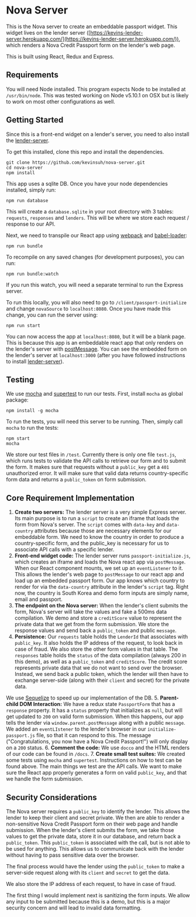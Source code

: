 # Nova Server

This is the Nova server to create an embeddable passport widget. This widget lives on the lender server ([https://kevins-lender-server.herokuapp.com/](https://kevins-lender-server.herokuapp.com/)), which renders a Nova Credit Passport form on the lender's web page.

This is built using React, Redux and Express.

## Requirements
You will need Node installed. This program expects Node to be installed at `/usr/bin/node`. This was tested working on Node v5.10.1 on OSX but is likely to work on most other configurations as well.

## Getting Started
Since this is a front-end widget on a lender's server, you need to also install the [lender-server](https://github.com/kevinsuh/lender-server).

To get this installed, clone this repo and install the dependencies.
```
git clone https://github.com/kevinsuh/nova-server.git
cd nova-server
npm install
```
This app uses a sqlite DB. Once you have your node dependencies installed, simply run:
```
npm run database
```
This will create a `database.sqlite` in your root directory with 3 tables: `requests`, `responses` and `lenders`. This will be where we store each request / response to our API.

Next, we need to transpile our React app using [webpack](https://webpack.github.io/) and [babel-loader](https://github.com/babel/babel-loader):
```
npm run bundle
```
To recompile on any saved changes (for development purposes), you can run:
```
npm run bundle:watch
```
If you run this watch, you will need a separate terminal to run the Express server. 

To run this locally, you will also need to go to `/client/passport-initialize` and change `novaSource` to `localhost:8080`. Once you have made this change, you can run the server using:

```
npm run start
```
You can now access the app at `localhost:8080`, but it will be a blank page. This is because this app is an embeddable react app that only renders on the lender's server with [postMessage](https://developer.mozilla.org/en-US/docs/Web/API/Window/postMessage). You can see the embedded form on the lender's server at `localhost:3000` (after you have followed instructions to install [lender-server](https://github.com/kevinsuh/lender-server)).

## Testing
We use [mocha](https://github.com/mochajs/mocha) and [supertest](https://github.com/visionmedia/supertest) to run our tests. First, install `mocha` as global package:
```
npm install -g mocha
```
To run the tests, you will need this server to be running. Then, simply call `mocha` to run the tests:
```
npm start
mocha
```
We store our test files in `/test`. Currently there is only one file `test.js`, which runs tests to validate the API calls to retrieve our form and to submit the form. It makes sure that requests without a `public_key` get a `401` unauthorized error. It will make sure that valid data returns country-specific form data and returns a `public_token` on form submission.

## Core Requirement Implementation
1. **Create two servers:**
The lender server is a very simple Express server. Its main purpose is to run a `script` to create an iframe that loads the form from Nova's server. The `script` comes with `data-key` and `data-country` attributes because those are necessary elements for our embeddable form. We need to know the country in order to produce a country-specific form, and the public_key is necessary for us to associate API calls with a specific lender.
2. **Front-end widget code:**
The lender server runs `passport-initialize.js`, which creates an iframe and loads the Nova react app via `postMessage`. When our React component mounts, we set up an `eventListener` to it. This allows the lender's web page to `postMessage` to our react app and load up an embedded passport form. Our app knows which country to render for via the `data-country` attribute in the lender's `script` tag. Right now, the country is South Korea and demo form inputs are simply name, email and passport.
3. **The endpoint on the Nova server:**
When the lender's client submits the form, Nova's server will take the values and fake a 500ms data compilation. We demo and store a `creditScore` value to represent the private data that we get from the form submission. We store the response values and send back a `public_token` and public `message`.
4. **Persistence:**
Our `requests` table holds the `LenderId` that associates with `public_key`. It also holds the IP address of the request, to look back in case of fraud. We also store the other form values in that table. The `responses` table holds the `status` of the data compilation (always 200 in this demo), as well as a `public_token` and `creditScore`. The credit score represents private data that we do not want to send over the browser. Instead, we send back a public token, which the lender will then have to exchange server-side (along with their `client` and secret) for the private data.

We use [Sequelize](https://github.com/sequelize/sequelize) to speed up our implementation of the DB.
5. **Parent-child DOM Interaction:**
We have a redux state `PassportForm` that has a `response` property. It has a `status` property that initializes as `null`, but will get updated to `200` on valid form submission. When this happens, our app tells the lender via `window.parent.postMessage` along with a public `message`. We added an `eventLIstener` to the lender's browser in our `initialize-passport.js` file, so that it can respond to this. The message ("Congratulations, you now have a Nova Credit Passport!") will only display on a `200` status.
6. **Comment the code:**
We use `docco` and the HTML renders of our code can be found in `/docs`.
7. **Create small test suites:**
We created some tests using `mocha` and `supertest`. Instructions on how to test can be found above. The main things we test are the API calls. We want to make sure the React app properly generates a form on valid `public_key`, and that we handle the form submission.

## Security Considerations
The Nova server requires a `public_key` to identify the lender. This allows the lender to keep their client and secret private. We then are able to render a non-sensitive Nova Credit Passport form on their web page and handle submission. When the lender's client submits the form, we take those values to get the private data, store it in our database, and return back a `public_token`. This `public_token` is associated with the call, but is not able to be used for anything. This allows us to communicate back with the lender without having to pass sensitive data over the browser.

The final process would have the lender using the `public_token` to make a server-side request along with its `client` and `secret` to get the data.

We also store the IP address of each request, to have in case of fraud.

The first thing I would implement next is sanitizing the form inputs. We allow any input to be submitted because this is a demo, but this is a major security concern and will lead to invalid data formatting.